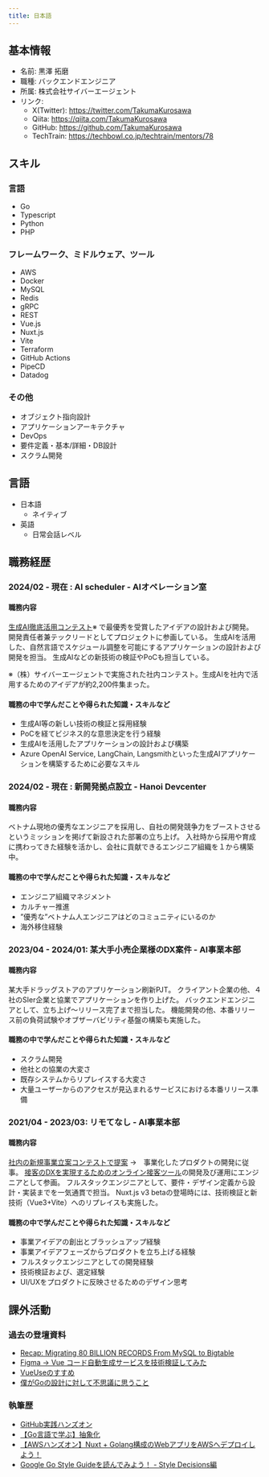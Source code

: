 ```yaml
---
title: 日本語
---
```


## 基本情報
- 名前: 黒澤 拓磨
- 職種: バックエンドエンジニア
- 所属: 株式会社サイバーエージェント
- リンク:
  - X(Twitter): https://twitter.com/TakumaKurosawa
  - Qiita: https://qiita.com/TakumaKurosawa
  - GitHub: https://github.com/TakumaKurosawa
  - TechTrain: https://techbowl.co.jp/techtrain/mentors/78

## スキル
### 言語
- Go
- Typescript
- Python
- PHP

### フレームワーク、ミドルウェア、ツール
- AWS
- Docker
- MySQL
- Redis
- gRPC
- REST
- Vue.js
- Nuxt.js
- Vite
- Terraform
- GitHub Actions
- PipeCD
- Datadog

### その他
- オブジェクト指向設計
- アプリケーションアーキテクチャ
- DevOps
- 要件定義・基本/詳細・DB設計
- スクラム開発

## 言語

- 日本語
    - ネイティブ
- 英語
    - 日常会話レベル

## 職務経歴

### 2024/02 - 現在 : AI scheduler - AIオペレーション室
#### 職務内容
[生成AI徹底活用コンテスト](https://www.cyberagent.co.jp/way/list/detail/id=29503)※ で最優秀を受賞したアイデアの設計および開発。
開発責任者兼テックリードとしてプロジェクトに参画している。
生成AIを活用した、自然言語でスケジュール調整を可能にするアプリケーションの設計および開発を担当。
生成AIなどの新技術の検証やPoCも担当している。

※（株）サイバーエージェントで実施された社内コンテスト。生成AIを社内で活用するためのアイデアが約2,200件集まった。

#### 職務の中で学んだことや得られた知識・スキルなど
- 生成AI等の新しい技術の検証と採用経験
- PoCを経てビジネス的な意思決定を行う経験
- 生成AIを活用したアプリケーションの設計および構築
- Azure OpenAI Service, LangChain, Langsmithといった生成AIアプリケーションを構築するために必要なスキル

### 2024/02 - 現在 : 新開発拠点設立 - Hanoi Devcenter

#### 職務内容
ベトナム現地の優秀なエンジニアを採用し、自社の開発競争力をブーストさせるというミッションを掲げて新設された部署の立ち上げ。
入社時から採用や育成に携わってきた経験を活かし、会社に貢献できるエンジニア組織を１から構築中。

#### 職務の中で学んだことや得られた知識・スキルなど
- エンジニア組織マネジメント
- カルチャー推進
- ”優秀な”ベトナム人エンジニアはどのコミュニティにいるのか
- 海外移住経験

### 2023/04 - 2024/01: 某大手小売企業様のDX案件 - AI事業本部
#### 職務内容
某大手ドラッグストアのアプリケーション刷新PJT。
クライアント企業の他、４社のSIer企業と協業でアプリケーションを作り上げた。
バックエンドエンジニアとして、立ち上げ〜リリース完了まで担当した。
機能開発の他、本番リリース前の負荷試験やオブザーバビリティ基盤の構築も実施した。

#### 職務の中で学んだことや得られた知識・スキルなど
- スクラム開発
- 他社との協業の大変さ
- 既存システムからリプレイスする大変さ
- 大量ユーザーからのアクセスが見込まれるサービスにおける本番リリース準備

### 2021/04 - 2023/03: リモてなし - AI事業本部
#### 職務内容
[社内の新規事業立案コンテストで提案](https://x.com/CyberAgent_PR/status/1324539728813715456) →　事業化したプロダクトの開発に従事。
[接客のDXを実現するためのオンライン接客ツール](https://www.cyberagent.co.jp/news/detail/id=28275)の開発及び運用にエンジニアとして参画。
フルスタックエンジニアとして、要件・デザイン定義から設計・実装までを一気通貫で担当。
Nuxt.js v3 betaの登場時には、技術検証と新技術（Vue3+Vite）へのリプレイスも実施した。

#### 職務の中で学んだことや得られた知識・スキルなど
- 事業アイデアの創出とブラッシュアップ経験
- 事業アイデアフェーズからプロダクトを立ち上げる経験
- フルスタックエンジニアとしての開発経験
- 技術検証および、選定経験
- UI/UXをプロダクトに反映させるためのデザイン思考

## 課外活動

### 過去の登壇資料
- [Recap: Migrating 80 BILLION RECORDS From MySQL to Bigtable](https://speakerdeck.com/takumakurosawa/recap-migrating-80-billion-records-from-mysql-to-bigtable)
- [Figma → Vue コード自動生成サービスを技術検証してみた](https://speakerdeck.com/takumakurosawa/figma-vue-kodozi-dong-sheng-cheng-sabisuwoji-shu-jian-zheng-sitemita)
- [VueUseのすすめ](https://speakerdeck.com/takumakurosawa/vue-dot-js-v-tokyo-meetup-16)
- [僕がGoの設計に対して不思議に思うこと](https://speakerdeck.com/takumakurosawa/pu-gagonoshe-ji-nidui-sitebu-si-yi-nisi-ukoto)

### 執筆歴
- [GitHub実践ハンズオン](https://qiita.com/TakumaKurosawa/items/79a75026327d8deb9c04)
- [【Go言語で学ぶ】抽象化](https://qiita.com/TakumaKurosawa/items/4e26f77bd62fb734cf55)
- [【AWSハンズオン】Nuxt + Golang構成のWebアプリをAWSへデプロイしよう！](https://qiita.com/TakumaKurosawa/items/e67315583009257cd1ea)
- [Google Go Style Guideを読んでみよう！ - Style Decisions編](https://qiita.com/TakumaKurosawa/items/fbb1418111604837d8ac)
